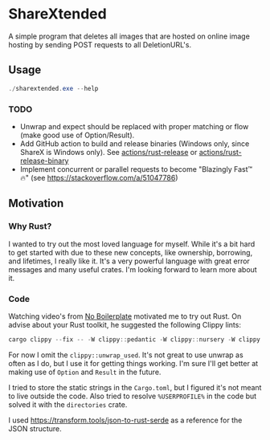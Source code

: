# ShareXtended

A simple program that deletes all images that are hosted on online image hosting by sending POST requests to all DeletionURL's.

## Usage

```ps1
./sharextended.exe --help
```

### TODO
- Unwrap and expect should be replaced with proper matching or flow (make good use of Option/Result).
- Add GitHub action to build and release binaries (Windows only, since ShareX is Windows only). See [actions/rust-release](https://github.com/marketplace/actions/rust-release) or [actions/rust-release-binary](https://github.com/marketplace/actions/rust-release-binary)
- Implement concurrent or parallel requests to become "Blazingly Fast™ 🔥" (see https://stackoverflow.com/a/51047786)

## Motivation

### Why Rust?
I wanted to try out the most loved language for myself.
While it's a bit hard to get started with due to these new concepts, like ownership, borrowing, and lifetimes, I really like it.
It's a very powerful language with great error messages and many useful crates. I'm looking forward to learn more about it.

### Code
Watching video's from [No Boilerplate](https://www.youtube.com/c/NoBoilerplate) motivated me to try out Rust. On advise about your Rust toolkit, he suggested the following Clippy lints:

```ps1
cargo clippy --fix -- -W clippy::pedantic -W clippy::nursery -W clippy::unwrap_used -W clippy::expect_used
```

For now I omit the `clippy::unwrap_used`. It's not great to use unwrap as often as I do, but I use it for getting things working. I'm sure I'll get better at making use of `Option` and `Result` in the future.

I tried to store the static strings in the `Cargo.toml`, but I figured it's not meant to live outside the code. Also tried to resolve `%USERPROFILE%` in the code but solved it with the `directories` crate.

I used https://transform.tools/json-to-rust-serde as a reference for the JSON structure.
